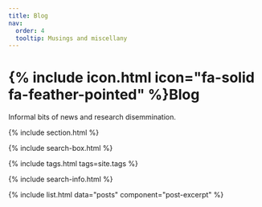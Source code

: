 ```yaml
---
title: Blog
nav:
  order: 4
  tooltip: Musings and miscellany
---
```


# {% include icon.html icon="fa-solid fa-feather-pointed" %}Blog

Informal bits of news and research disemmination. 

{% include section.html %}

{% include search-box.html %}

{% include tags.html tags=site.tags %}

{% include search-info.html %}

{% include list.html data="posts" component="post-excerpt" %}
